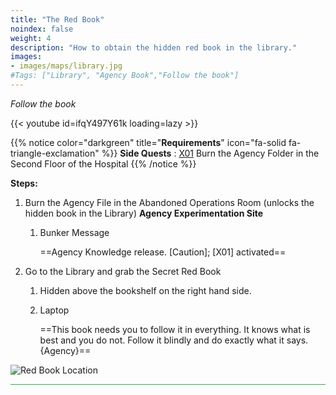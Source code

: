 ```yaml
---
title: "The Red Book"
noindex: false
weight: 4
description: "How to obtain the hidden red book in the library."
images:
- images/maps/library.jpg
#Tags: ["Library", "Agency Book","Follow the book"]
---
```


_Follow the book_

{{< youtube id=ifqY497Y61k loading=lazy >}}

{{% notice color="darkgreen" title="**Requirements**" icon="fa-solid fa-triangle-exclamation"  %}}
**Side Quests** : [X01](../../casebook/light_panel#x01) Burn the Agency Folder in the Second Floor of the Hospital
{{% /notice %}}

**Steps:**

1. Burn the Agency File in the Abandoned Operations Room (unlocks the hidden book in the Library) **Agency Experimentation Site**
	1. Bunker Message
	
		==Agency Knowledge release. [Caution]; [X01] activated==
2. Go to the Library and grab the Secret Red Book
	1. Hidden above the bookshelf on the right hand side.
	1. Laptop
	
		==This book needs you to follow it in everything. It knows what is best and you do not. Follow it blindly and do exactly what it says. {Agency}==

![Red Book Location](/images/bh/the_red_book_location.jpg)
 
<hr style="background-color: #28b44c" size=8>
 